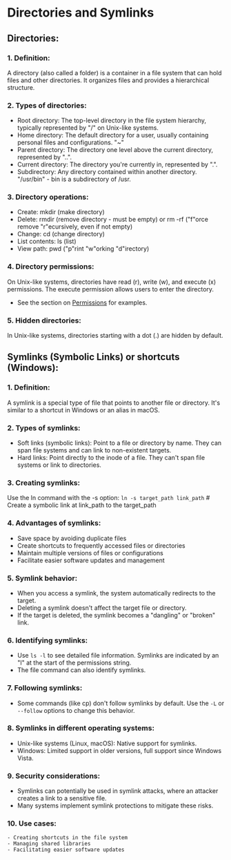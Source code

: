 # Directories and Symlinks

## Directories:

### 1. Definition:
   A directory (also called a folder) is a container in a file system that can hold files and other directories. It organizes files and provides a hierarchical structure.

### 2. Types of directories:
   - Root directory: The top-level directory in the file system hierarchy, typically represented by "/" on Unix-like systems.
   - Home directory: The default directory for a user, usually containing personal files and configurations. "~"
   - Parent directory: The directory one level above the current directory, represented by "..".
   - Current directory: The directory you're currently in, represented by ".".
   - Subdirectory: Any directory contained within another directory. "/usr/bin" - bin is a subdirectory of /usr.

### 3. Directory operations:
   - Create: mkdir (make directory)
   - Delete: rmdir (remove directory - must be empty) or rm -rf ("f"orce remove "r"ecursively, even if not empty)
   - Change: cd (change directory)
   - List contents: ls (list)
   - View path: pwd ("p"rint "w"orking "d"irectory)

### 4. Directory permissions:
   On Unix-like systems, directories have read (r), write (w), and execute (x) permissions. The execute permission allows users to enter the directory.
   - See the section on [Permissions](../05%20-%20Linux%20Permissions%20and%20Ownership/Understanding%20File%20Permissions.md) for examples.

### 5. Hidden directories:
   In Unix-like systems, directories starting with a dot (.) are hidden by default.

## Symlinks (Symbolic Links) or shortcuts (Windows):

### 1. Definition:
   A symlink is a special type of file that points to another file or directory. It's similar to a shortcut in Windows or an alias in macOS.

### 2. Types of symlinks:
   - Soft links (symbolic links): Point to a file or directory by name. They can span file systems and can link to non-existent targets.
   - Hard links: Point directly to the inode of a file. They can't span file systems or link to directories.

### 3. Creating symlinks:
   Use the ln command with the -s option:
   `ln -s target_path link_path` # Create a symbolic link at link_path to the target_path

### 4. Advantages of symlinks:
   - Save space by avoiding duplicate files
   - Create shortcuts to frequently accessed files or directories
   - Maintain multiple versions of files or configurations
   - Facilitate easier software updates and management

### 5. Symlink behavior:
   - When you access a symlink, the system automatically redirects to the target.
   - Deleting a symlink doesn't affect the target file or directory.
   - If the target is deleted, the symlink becomes a "dangling" or "broken" link.

### 6. Identifying symlinks:
   - Use `ls -l` to see detailed file information. Symlinks are indicated by an "l" at the start of the permissions string.
   - The file command can also identify symlinks.

### 7. Following symlinks:
   - Some commands (like cp) don't follow symlinks by default. Use the `-L` or `--follow` options to change this behavior.

### 8. Symlinks in different operating systems:
   - Unix-like systems (Linux, macOS): Native support for symlinks.
   - Windows: Limited support in older versions, full support since Windows Vista.

### 9. Security considerations:
   - Symlinks can potentially be used in symlink attacks, where an attacker creates a link to a sensitive file.
   - Many systems implement symlink protections to mitigate these risks.

### 10. Use cases:
    - Creating shortcuts in the file system
    - Managing shared libraries
    - Facilitating easier software updates
